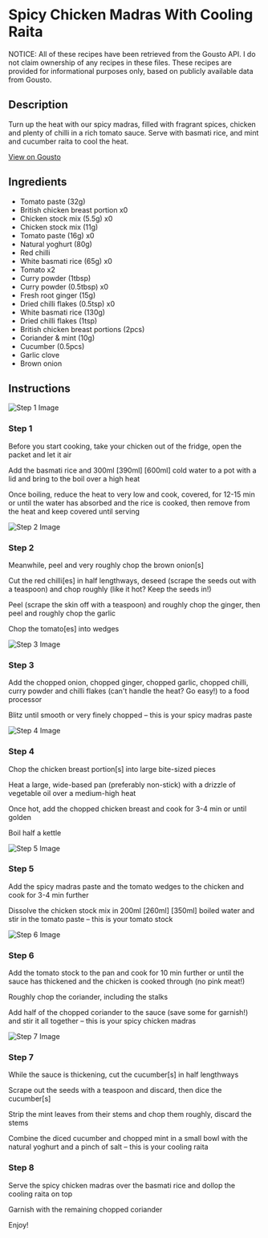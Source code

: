 # Spicy Chicken Madras With Cooling Raita

NOTICE: All of these recipes have been retrieved from the Gousto API. I do not claim ownership of any recipes in these files. These recipes are provided for informational purposes only, based on publicly available data from Gousto.

## Description

Turn up the heat with our spicy madras, filled with fragrant spices, chicken and plenty of chilli in a rich tomato sauce. Serve with basmati rice, and mint and cucumber raita to cool the heat.

[View on Gousto](https://www.gousto.co.uk/recipes/cookbook/hot-chicken-madras-with-cooling-raita)

## Ingredients

- Tomato paste (32g)
- British chicken breast portion x0
- Chicken stock mix (5.5g) x0
- Chicken stock mix (11g)
- Tomato paste (16g) x0
- Natural yoghurt (80g)
- Red chilli
- White basmati rice (65g) x0
- Tomato x2
- Curry powder (1tbsp)
- Curry powder (0.5tbsp) x0
- Fresh root ginger (15g)
- Dried chilli flakes (0.5tsp) x0
- White basmati rice (130g)
- Dried chilli flakes (1tsp)
- British chicken breast portions (2pcs)
- Coriander & mint (10g)
- Cucumber (0.5pcs)
- Garlic clove
- Brown onion

## Instructions

![Step 1 Image](https://production-media.gousto.co.uk/cms/recipe-step-image/step-1-1607348447542-x200.jpg)

### Step 1

Before you start cooking, take your chicken out of the fridge, open the packet and let it air

Add the basmati rice and 300ml <span class="text-purple">[390ml]</span> <span class="text-danger">[600ml] </span>cold water to a pot with a lid and bring to the boil over a high heat

Once boiling, reduce the heat to very low and cook, covered, for 12-15 min or until the water has absorbed and the rice is cooked, then remove from the heat and keep covered until serving

![Step 2 Image](https://production-media.gousto.co.uk/cms/recipe-step-image/step-2-1607348489006-x200.jpg)

### Step 2

Meanwhile, peel and very roughly chop the brown onion[s]

Cut the red chilli[es]<span class="text-danger"> </span>in half lengthways, deseed (scrape the seeds out with a teaspoon) and chop roughly (like it hot? Keep the seeds in!)

Peel (scrape the skin off with a teaspoon) and roughly chop the ginger, then peel and roughly chop the garlic

Chop the tomato[es] into wedges

![Step 3 Image](https://production-media.gousto.co.uk/cms/recipe-step-image/step-3-1607348493649-x200.jpg)

### Step 3

Add the chopped onion, chopped ginger, chopped garlic, chopped chilli, curry powder and chilli flakes (can't handle the heat? Go easy!) to a food processor

Blitz until smooth or very finely chopped – this is your spicy madras paste

![Step 4 Image](https://production-media.gousto.co.uk/cms/recipe-step-image/step-4-1607348513516-x200.jpg)

### Step 4

Chop the chicken breast portion[s] into large bite-sized pieces

Heat a large, wide-based pan (preferably non-stick) with a drizzle of vegetable oil over a medium-high heat

Once hot, add the chopped chicken breast and cook for 3-4 min or until golden

Boil half a kettle

![Step 5 Image](https://production-media.gousto.co.uk/cms/recipe-step-image/step-5-1607348523721-x200.jpg)

### Step 5

Add the spicy madras paste and the tomato wedges to the chicken and cook for 3-4 min further

Dissolve the chicken stock mix in 200ml <span class="text-purple">[260ml]</span><span class="text-danger"> [350ml]</span> boiled water and stir in the tomato paste – this is your tomato stock

![Step 6 Image](https://production-media.gousto.co.uk/cms/recipe-step-image/step-6-1607348529933-x200.jpg)

### Step 6

Add the tomato stock to the pan and cook for 10 min further or until the sauce has thickened and the chicken is cooked through (no pink meat!)

Roughly chop the coriander, including the stalks

Add half of the chopped coriander to the sauce (save some for garnish!) and stir it all together – this is your spicy chicken madras

![Step 7 Image](https://production-media.gousto.co.uk/cms/recipe-step-image/step-7-1607348541586-x200.jpg)

### Step 7

While the sauce is thickening, cut the cucumber[s] in half lengthways

Scrape out the seeds with a teaspoon and discard, then dice the cucumber[s]

Strip the mint leaves from their stems and chop them roughly, discard the stems

Combine the diced cucumber and chopped mint in a small bowl with the natural yoghurt and a pinch of salt – this is your cooling raita

### Step 8

Serve the spicy chicken madras over the basmati rice and dollop the cooling raita on top

Garnish with the remaining chopped coriander

Enjoy!

